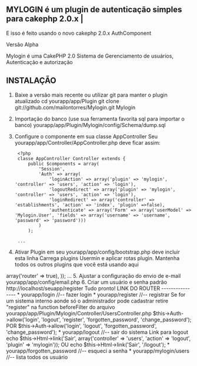MYLOGIN é um plugin de autenticação simples para cakephp 2.0.x |
---------------------------------------------------

E isso é feito usando o novo cakephp 2.0.x AuthComponent

Versão Alpha

Mylogin é uma CakePHP 2.0 Sistema de Gerenciamento de usuários,
Autenticação e autorização

INSTALAÇÃO
------------

1. Baixe a versão mais recente ou utilizar git para manter o plugin atualizado
	cd yourapp/app/Plugin
	git clone git://github.com/mailontorres/Mylogin.git Mylogin

2. Importação do banco (use sua ferramenta favorita sql para importar o banco)
	yourapp/app/Plugin/Mylogin/config/Schema/dump.sql

3. Configure o componente em sua classe AppController
	Seu yourapp/app/Controller/AppController.php deve ficar assim:

        <?php
        classe AppController Controller extends {
		    public $components = array(
				'Session',
				'Auth' => array(
					'loginAction' => array('plugin' => 'mylogin', 'controller' => 'users', 'action' => 'login'),
		        	'logoutRedirect' => array('plugin' => 'mylogin', 'controller' => 'users', 'action' => 'login'),
		        	'loginRedirect' => array('controller' => 'establishments', 'action' => 'index', 'plugin' =>false),
					'authenticate' => array('Form' => array('userModel' => 'Mylogin.User', 'fields' => array('username' => 'username', 'password' => 'password')))
				)
			);
        
        ...

4. Ativar Plugin em seu yourapp/app/config/bootstrap.php deve incluir esta linha
Carrega plugins Usermin e aplicar rotas plugin. Mantenha todos os outros plugins que você está usando aqui

 <?php
 	...
	CakePlugin::loadall(array(
            'Mylogin' => array('router' => true),
        ));
        ...


5. Ajustar a configuração do envio de e-mail
	yourapp/app/config/email.php


6. Criar um usuário e senha padrão
	http://localhost/seuapp/register


Tudo pronto!


LINK DO ROUTER
----------------

* yourapp/login //-- fazer login

* yourapp/register //-- registrar
Se for um sistema interno aonde só o administrador pode cadastrar retire "register" na function beforeFilter do arquivo yourapp/app/Plugin/Mylogin/Controller/UsersController.php

    $this->Auth->allow('login', 'logout', 'register', 'forgotten_password', 'change_password');

POR

    $this->Auth->allow('login', 'logout', 'forgotten_password', 'change_password');


* yourapp/logout //-- sair do sistema
Link para logout 

    echo $this->Html->link('Sair', array('controller' => 'users', 'action' => 'logout', 'plugin' => 'mylogin'));
    
OU

    echo $this->Html->link('Sair', '/logout');


* yourapp/forgotten_password //-- esqueci a senha

* yourapp/mylogin/users //-- lista todos os usuário
